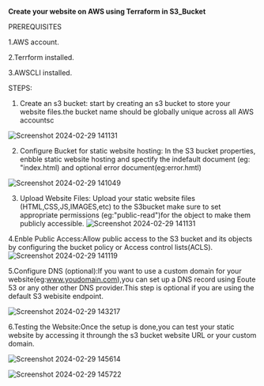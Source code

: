 **Create your website on AWS using Terraform in S3_Bucket**




PREREQUISITES

1.AWS account.

2.Terrform installed.

3.AWSCLI installed.


STEPS:
1. Create an s3 bucket: start by creating an s3 bucket to store your website files.the bucket name should be globally unique across all AWS accountsc

![Screenshot 2024-02-29 141131](https://github.com/vijayalakshmi1205/installation_part/assets/144942239/97aeec03-15c4-4232-b9b1-409fcc3a1f12)

2. Configure Bucket for static website hosting: In the S3 bucket properties, enbble static website hosting and spectify the indefault document (eg: "index.html)
   and optional error document(eg:error.hmtl)

![Screenshot 2024-02-29 141049](https://github.com/vijayalakshmi1205/docker_project/assets/144942239/03770eb2-7351-45d9-81e0-8df6595a30c8)

3. Upload Website Files: Upload your static website files (HTML,CSS,JS,IMAGES,etc) to the S3bucket make sure to set appropriate permissions (eg:"public-read")for the object to make them publicly accessible.
   ![Screenshot 2024-02-29 141131](https://github.com/vijayalakshmi1205/docker_project/assets/144942239/2e460040-60b8-4f80-8c0b-ed459f76ef48)


4.Enble Public Access:Allow public access to the S3 bucket and its objects by configuring the bucket policy or Access control lists(ACLS).
![Screenshot 2024-02-29 141119](https://github.com/vijayalakshmi1205/docker_project/assets/144942239/5b1fbfe2-83f3-44de-9101-d843ba80aee4)

5.Configure DNS (optional):If you want to use a custom domain for your website(eg:www.youdomain.com),you can set up a DNS record using Eoute 53 or any other other DNS provider.This step is optional if you are using the default S3 webisite endpoint.

![Screenshot 2024-02-29 143217](https://github.com/vijayalakshmi1205/docker_project/assets/144942239/2db38791-3b72-4d6c-82c3-af2e8bb6afe8)

6.Testing the Website:Once the setup is done,you can test your static website by accessing it throungh the s3 bucket website URL or your custom domain.

![Screenshot 2024-02-29 145614](https://github.com/vijayalakshmi1205/docker_project/assets/144942239/c137b1c9-9890-42b5-ab95-52355bfdeb5d)



![Screenshot 2024-02-29 145722](https://github.com/vijayalakshmi1205/docker_project/assets/144942239/1a789739-9659-48d8-b6ad-6b781c34fcc3)

   
